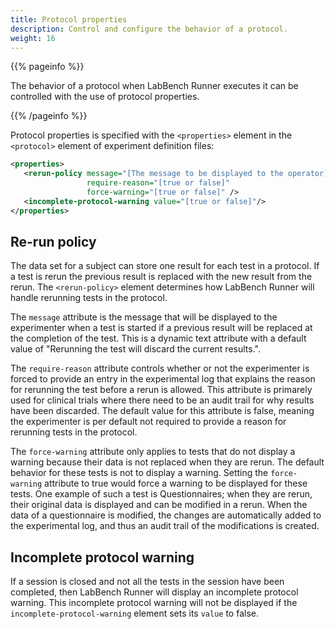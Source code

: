 ```yaml
---
title: Protocol properties
description: Control and configure the behavior of a protocol.
weight: 16
---
```


{{% pageinfo %}}

The behavior of a protocol when LabBench Runner executes it can be controlled with the use of protocol properties.

{{% /pageinfo %}}

Protocol properties is specified with the `<properties>` element in the `<protocol>` element of experiment definition files:

```xml
<properties>
   <rerun-policy message="[The message to be displayed to the operator]" 
                 require-reason="[true or false]"
                 force-warning="[true or false]" />
   <incomplete-protocol-warning value="[true or false]"/>
</properties>
```

## Re-run policy

The data set for a subject can store one result for each test in a protocol. If a test is rerun the previous result is replaced with the new result from the rerun. The `<rerun-policy>` element determines how LabBench Runner will handle rerunning tests in the protocol.

The `message` attribute is the message that will be displayed to the experimenter when a test is started if a previous result will be replaced at the completion of the test. This is a dynamic text attribute with a default value of "Rerunning the test will discard the current results.".

The `require-reason` attribute controls whether or not the experimenter is forced to provide an entry in the experimental log that explains the reason for rerunning the test before a rerun is allowed. This attribute is primarely used for clinical trials where there need to be an audit trail for why results have been discarded. The default value for this attribute is false, meaning the experimenter is per default not required to provide a reason for rerunning tests in the protocol.

The `force-warning` attribute only applies to tests that do not display a warning because their data is not replaced when they are rerun. The default behavior for these tests is not to display a warning. Setting the `force-warning` attribute to true would force a warning to be displayed for these tests. One example of such a test is Questionnaires; when they are rerun, their original data is displayed and can be modified in a rerun. When the data of a questionnaire is modified, the changes are automatically added to the experimental log, and thus an audit trail of the modifications is created.

## Incomplete protocol warning

If a session is closed and not all the tests in the session have been completed, then LabBench Runner will display an incomplete protocol warning. This incomplete protocol warning will not be displayed if the `incomplete-protocol-warning` element sets its `value` to false.